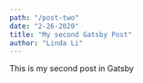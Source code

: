 ```yaml
---
path: "/post-two"
date: "2-26-2020"
title: "My second Gatsby Post"
author: "Linda Li"
---
```


This is my second post in Gatsby